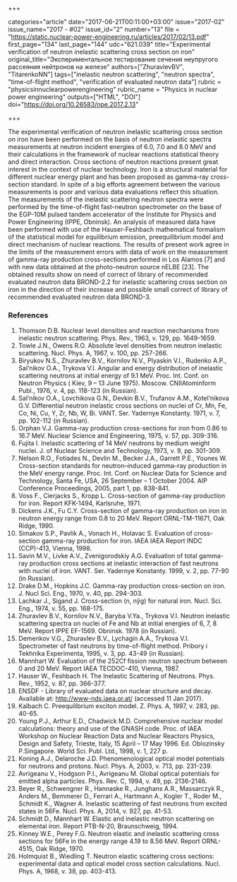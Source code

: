 +++

categories="article"
date="2017-06-21T00:11:00+03:00"
issue="2017-02"
issue_name="2017 - #02"
issue_id="2"
number="13"
file = "https://static.nuclear-power-engineering.ru/articles/2017/02/13.pdf"
first_page="134"
last_page="144"
udc="621.039"
title="Experimental verification of neutron inelastic scattering cross section on iron"
original_title="Экспериментальное тестирование сечения неупругого рассеяния нейтронов на железе"
authors=["ZhuravlevBV", "TitarenkoNN"]
tags=["inelastic neutron scattering", "neutron spectra", "time-of-flight method", "verification of evaluated neutron data"]
rubric = "physicsinnuclearpowerengineering"
rubric_name = "Physics in nuclear power engineering"
outputs=["HTML", "DOI"]
doi="https://doi.org/10.26583/npe.2017.2.13"

+++

The experimental verification of neutron inelastic scattering cross section on iron have been performed on the basis of neutron inelastic spectra measurements at neutron incident energies of 6.0, 7.0 and 8.0 MeV and their calculations in the framework of nuclear reactions statistical theory and direct interaction. Cross sections of neutron reactions present great interest in the context of nuclear technology. Iron is a structural material for different nuclear energy plant and has been proposed as gamma-ray cross-section standard. In spite of a big efforts agreement between the various measurements is poor and various data evaluations reflect this situation. The measurements of the inelastic scattering neutron spectra were performed by the time-of-flight fast-neutron spectrometer on the base of the EGP-10M pulsed tandem accelerator of the Institute for Physics and Power Engineering (IPPE, Obninsk). An analysis of measured data have been performed with use of the Hauser-Feshbach mathematical formalism of the statistical model for equilibrium emission, preequilibrium model and direct mechanism of nuclear reactions. The results of present work agree in the limits of the measurement errors with data of work on the measurement of gamma-ray production cross-sections performed in Los Alamos [7] and with new data obtained at the photo-neutron source nELBE [23]. The obtained results show on need of correct of library of recommended evaluated neutron data BROND-2.2 for inelastic scattering cross section on iron in the direction of their increase and possible small correct of library of recommended evaluated neutron data BROND-3.

### References

1. Thomson D.B. Nuclear level densities and reaction mechanisms from inelastic neutron scattering. Phys. Rev., 1963, v. 129, pp. 1649-1659.
2. Towle J.N., Owens R.O. Absolute level densities from neutron inelastic scattering. Nucl. Phys. A, 1967, v. 100, pp. 257-266.
3. Biryukov N.S., Zhuravlev B.V., Kornilov N.V., Plyaskin V.I., Rudenko A.P., Sal‘nikov O.A., Trykova V.I. Angular and energy distribution of inelastic scattering neutrons at initial energy of 9.1 MeV. Proc. Int. Conf. on Neutron Physics ( Kiev, 9 – 13 June 1975). Moscow. CNIIAtominform Publ., 1976, v. 4, pp. 118-123 (in Russian).
4. Sal’nikov O.A., Lovchikova G.N., Devkin B.V., Trufanov A.M., Kotel‘nikova G.V. Differential neutron inelastic cross sections on nuclei of Cr, Mn, Fe, Co, Ni, Cu, Y, Zr, Nb, W, Bi. VANT. Ser. Yadernye Konstanty. 1971, v. 7, pp. 102-112 (in Russian).
5. Orphan V.J. Gamma-ray production cross-sections for iron from 0.86 to 16.7 MeV. Nuclear Science and Engineering, 1975, v. 57, pp. 309-316.
6. Fujita I. Inelastic scattering of 14 MeV neutrons by medium weight nuclei. J. of Nuclear Science and Technology, 1973, v. 9, pp. 301-309.
7. Nelson R.O., Fotiades N., Devlin M., Becker J.A., Garrett P.E., Younes W. Cross-section standards for neutron–induced gamma–ray production in the MeV energy range. Proc. Int. Conf. on Nuclear Data for Science and Technology, Santa Fe, USA, 26 September – 1 October 2004. AIP Conference Proceedings, 2005, part 1, pp. 838-841.
8. Voss F., Cierjacks S., Kropp L. Cross-section of gamma-ray production for iron. Report KFK-1494, Karlsruhe, 1971.
9. Dickens J.K., Fu C.Y. Cross-section of gamma-ray production on iron in neutron energy range from 0.8 to 20 MeV. Report ORNL-TM-11671, Oak Ridge, 1990.
10. Simakov S.P., Pavlik A., Vonach H., Holavac S. Evaluation of cross-section gamma-ray production for iron. IAEA IAEA Report INDC (CCP)-413, Vienna, 1998.
11. Savin M.V., Livke A.V., Zvenigorodskiy A.G. Evaluation of total gamma-ray production cross sections at inelastic interaction of fast neutrons with nuclei of iron. VANT. Ser. Yadernye Konstanty. 1999, v. 2, pp. 77-90 (in Russian).
12. Drake D.M., Hopkins J.C. Gamma-ray production cross-section on iron. J. Nucl Sci. Eng., 1970, v. 40, pp. 294-303.
13. Lachkar J., Sigand J. Cross-section (n, nўg) for natural iron. Nucl. Sci. Eng., 1974, v. 55, pp. 168-175.
14. Zhuravlev B.V., Kornilov N.V., Baryba V.Ya., Trykova V.I. Neutron inelastic scattering spectra on nuclei of Fe and Nb at initial energies of 6, 7, 8 MeV. Report IPPE EF-1569. Obninsk. 1978 (in Russian).
15. Demenkov V.G., Zhuravlev B.V., Lychagin A.A., Trykova V.I. Spectrometer of fast neutrons by time-of-flight method. Pribory i Tekhnika Experimenta, 1995, v. 3, pp. 43-49 (in Russian).
16. Mannhart W. Evaluation of the 252Cf fission neutron spectrum between 0 and 20 MeV. Report IAEA TECDOC-410, Vienna, 1987.
17. Hauser W., Feshbach H. The Inelastic Scattering of Neutrons. Phys. Rev., 1952, v. 87, pp. 366-377.
18. ENSDF - Library of evaluated data on nuclear structure and decay. Available at: http://www-nds.iaea.or.at/ (accessed 11 Jan 2017).
19. Kalbach C. Preequilibrium exciton model. Z. Phys. A, 1997, v. 283, pp. 40-65.
20. Young P.J., Arthur E.D., Chadwick M.D. Comprehensive nuclear model calculations: theory and use of the GNASH code. Proc. of IAEA Workshop on Nuclear Reaction Data and Nuclear Reactors Physics, Design and Safety, Trieste, Italy, 15 April – 17 May 1996. Ed. Oblozinsky P.Singapore. World Sci. Publ. Ltd., 1998, v. 1, 227 p.
21. Koning A.J., Delaroche J.D. Phenomenological optical model potentials for neutrons and protons. Nucl. Phys. A, 2003, v. 713, pp. 231-239.
22. Avrigeanu V., Hodgson P.I., Avrigeanu M. Global optical potentials for emitted alpha particles. Phys. Rev. C, 1994, v. 49, pp. 2136-2146.
23. Beyer R., Schwengner R., Hannaske R., Junghans A.R., Massarczyk R., Anders M., Bemmerer D., Ferrari A., Hartmann A., Kogler T., Roder M., Schmidt K., Wagner A. Inelastic scattering of fast neutrons from excited states in 56Fe. Nucl. Phys. A, 2014, v. 927, pp. 41-53.
24. Schmidt D., Mannhart W. Elastic and inelastic neutron scattering on elemental iron. Report PTB-N-20, Braunschweig, 1994.
25. Kinney W.E., Perey F.G. Neutron elastic and inelastic scattering cross sections for 56Fe in the energy range 4.19 to 8.56 MeV. Report ORNL-4515, Oak Ridge, 1970.
26. Holmquist B., Wiedling T. Neutron elastic scattering cross sections: experimental data and optical model cross section calculations. Nucl. Phys. A, 1968, v. 38, pp. 403-413.